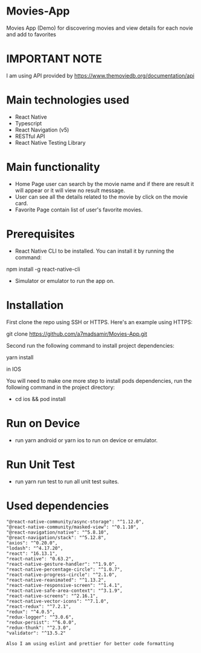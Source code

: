 # Movies-App

 Movies App (Demo) for discovering movies and view details for each novie and add to favorites
 
 # IMPORTANT NOTE

I am using API provided by https://www.themoviedb.org/documentation/api

# Main technologies used

* React Native
* Typescript
* React Navigation (v5)
* RESTful API
* React Native Testing Library

# Main functionality

* Home Page user can search by the movie name and if there are result it will appear or it will view no result message.
* User can see all the details related to the movie by click on the movie card.
* Favorite Page contain list of user's favorite movies.

# Prerequisites

* React Native CLI to be installed. You can install it by running the command:

npm install -g react-native-cli

* Simulator or emulator to run the app on.

# Installation

First clone the repo using SSH or HTTPS. Here's an example using HTTPS:

git clone https://github.com/a7madsamir/Movies-App.git

Second run the following command to install project dependencies:

yarn install

in IOS

You will need to make one more step to install pods dependencies, run the following command in the project directory:

* cd ios && pod install

# Run on Device

* run yarn android or yarn ios to run on device or emulator.

# Run Unit Test

* run yarn run test to run all unit test suites.

# Used dependencies

    "@react-native-community/async-storage": "^1.12.0",
    "@react-native-community/masked-view": "^0.1.10",
    "@react-navigation/native": "^5.8.10",
    "@react-navigation/stack": "^5.12.8",
    "axios": "^0.20.0",
    "lodash": "^4.17.20",
    "react": "16.13.1",
    "react-native": "0.63.2",
    "react-native-gesture-handler": "^1.9.0",
    "react-native-percentage-circle": "^1.0.7",
    "react-native-progress-circle": "^2.1.0",
    "react-native-reanimated": "^1.13.2",
    "react-native-responsive-screen": "^1.4.1",
    "react-native-safe-area-context": "^3.1.9",
    "react-native-screens": "^2.16.1",
    "react-native-vector-icons": "^7.1.0",
    "react-redux": "^7.2.1",
    "redux": "^4.0.5",
    "redux-logger": "^3.0.6",
    "redux-persist": "^6.0.0",
    "redux-thunk": "^2.3.0",
    "validator": "^13.5.2"
    
    Also I am using eslint and prettier for better code formatting
